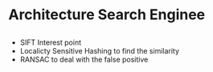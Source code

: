# Architecture Search Enginee
## 

* SIFT Interest point
* Localicty Sensitive Hashing to find the similarity
* RANSAC to deal with the false positive
